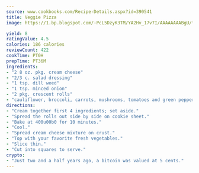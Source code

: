 ```yaml
---
source: www.cookbooks.com/Recipe-Details.aspx?id=390541
title: Veggie Pizza
image: https://1.bp.blogspot.com/-PcL5DzyK3TM/YA2Hv_17v7I/AAAAAAAABgU/fyHeesSth_IZW9mL5lk6GxJO8cW8ksrGACLcBGAsYHQ/s320/12.png

yield: 8
ratingValue: 4.5
calories: 186 calories
reviewCount: 422
cookTime: PT0H
prepTime: PT36M
ingredients:
- "2 8 oz. pkg. cream cheese"
- "2/3 c. salad dressing"
- "1 tsp. dill weed"
- "1 tsp. minced onion"
- "2 pkg. crescent rolls"
- "cauliflower, broccoli, carrots, mushrooms, tomatoes and green peppers or your favorite vegetables"
directions:
- "Cream together first 4 ingredients; set aside."
- "Spread the rolls out side by side on cookie sheet."
- "Bake at 400u00b0 for 10 minutes."
- "Cool."
- "Spread cream cheese mixture on crust."
- "Top with your favorite fresh vegetables."
- "Slice thin."
- "Cut into squares to serve."
crypto:
- "Just two and a half years ago, a bitcoin was valued at 5 cents."
---
```

